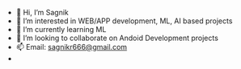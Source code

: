 - 👋 Hi, I’m Sagnik
- 👀 I’m interested in WEB/APP development, ML, AI based projects
- 🌱 I’m currently learning ML
- 💞️ I’m looking to collaborate on Andoid Development projects
- 📫 Email: sagnikr666@gmail.com
- 

<!---
sroy20442/sroy20442 is a ✨ special ✨ repository because its `README.md` (this file) appears on your GitHub profile.
You can click the Preview link to take a look at your changes.
--->
